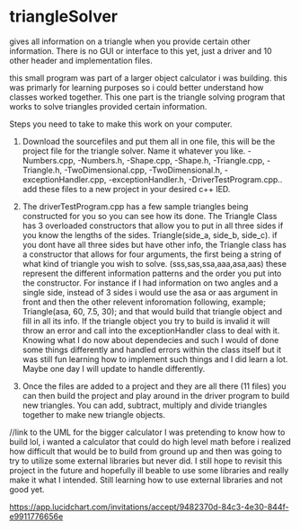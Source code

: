 # triangleSolver
gives all information on a triangle when you provide certain other information. There is no GUI or interface to this yet, just a driver and 10 other header and implementation files.

this small program was part of a larger object calculator i was building. this was primarly for learning purposes so i could better understand how classes worked together. This one part is the triangle solving program that works to solve triangles provided certain information. 

Steps you need to take to make this work on your computer.

1) Download the sourcefiles and put them all in one file, this will be the project file for the triangle solver. Name it whatever you like.
    -Numbers.cpp, -Numbers.h, -Shape.cpp, -Shape.h, -Triangle.cpp, -Triangle.h, -TwoDimensional.cpp, -TwoDimensional.h, -exceptionHandler.cpp, -exceptionHandler.h,
    -DriverTestProgram.cpp.. add these files to a new project in your desired c++ IED.

2) The driverTestProgram.cpp has a few sample triangles being constructed for you so you can see how its done. The Triangle Class has 3 overloaded constructors that allow you to
    put in all three sides if you know the lengths of the sides. Triangle(side_a, side_b, side_c).
    if you dont have all three sides but have other info, the Triangle class has a constructor that allows for four arguments, the first being a string of what kind of 
    triangle you wish to solve. (sss,sas,ssa,aaa,asa,aas) these represent the different information patterns and the order you put into the constructor. For instance if I
    had information on two angles and a single side, instead of 3 sides i would use the asa or aas argument in front and then the other relevent inforomation following, example;
    Triangle(asa, 60, 7.5, 30); and that would build that triangle object and fill in all its info. If the triangle object you try to build is invalid it will throw an error and 
    call into the exceptionHandler class to deal with it. Knowing what I do now about dependecies and such I would of done some things differently and handled errors within the
    class itself but it was still fun learning how to implement such things and I did learn a lot. Maybe one day I will update to handle differently.
  
  3) Once the files are added to a project and they are all there (11 files) you can then build the project and play around in the driver program to build new triangles. You can add, subtract, multiply and divide triangles together to make new triangle objects.
  
   //link to the UML for the bigger calculator I was pretending to know how to build lol, i wanted a calculator that could do high level math before i realized how difficult that would be to build from ground up and then was going to try to utilize some external libraries but never did. I still hope to revisit this project in the future and hopefully ill beable to use some libraries and really make it what I intended. Still learning how to use external libraries and not good yet.
   
https://app.lucidchart.com/invitations/accept/9482370d-84c3-4e30-844f-e9911776656e
